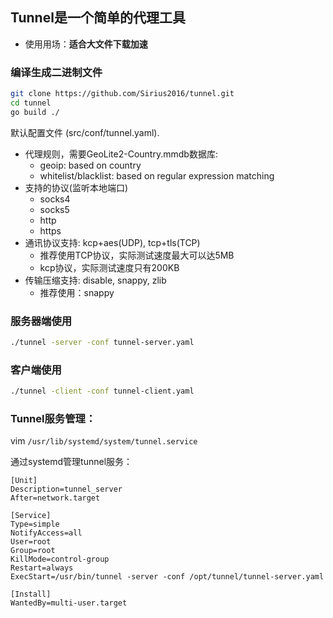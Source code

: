 ## Tunnel是一个简单的代理工具

- 使用用场：**适合大文件下载加速**

###  编译生成二进制文件
```bash
git clone https://github.com/Sirius2016/tunnel.git
cd tunnel
go build ./
```

默认配置文件 (src/conf/tunnel.yaml).

* 代理规则，需要GeoLite2-Country.mmdb数据库:
    - geoip: based on country
    - whitelist/blacklist: based on regular expression matching
* 支持的协议(监听本地端口)
    * socks4
    * socks5
    * http
    * https
* 通讯协议支持: kcp+aes(UDP), tcp+tls(TCP)
    - 推荐使用TCP协议，实际测试速度最大可以达5MB
    - kcp协议，实际测试速度只有200KB
* 传输压缩支持: disable, snappy, zlib
    - 推荐使用：snappy

### 服务器端使用

```bash
./tunnel -server -conf tunnel-server.yaml
```

### 客户端使用

```bash
./tunnel -client -conf tunnel-client.yaml
```



### Tunnel服务管理：

vim `/usr/lib/systemd/system/tunnel.service`

通过systemd管理tunnel服务：

```
[Unit]
Description=tunnel_server
After=network.target

[Service]
Type=simple
NotifyAccess=all
User=root
Group=root
KillMode=control-group
Restart=always
ExecStart=/usr/bin/tunnel -server -conf /opt/tunnel/tunnel-server.yaml

[Install]
WantedBy=multi-user.target
```


